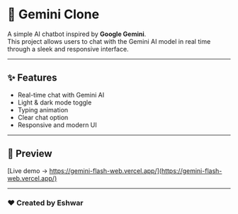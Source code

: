 # 🌌 Gemini Clone

A simple AI chatbot inspired by **Google Gemini**.  
This project allows users to chat with the Gemini AI model in real time through a sleek and responsive interface.

---

## ✨ Features

- Real-time chat with Gemini AI  
- Light & dark mode toggle  
- Typing animation  
- Clear chat option  
- Responsive and modern UI  

---

## 📸 Preview

[Live demo → https://gemini-flash-web.vercel.app/](https://gemini-flash-web.vercel.app/)

---

### ❤️ Created by **Eshwar**
